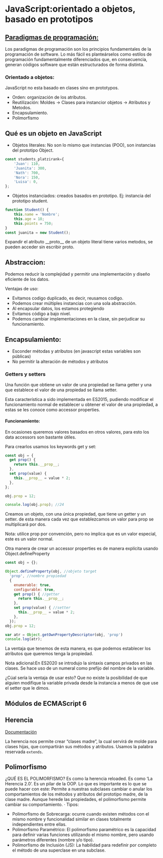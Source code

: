 # JavaScript:orientado a objetos, basado en prototipos

## [Paradigmas de programación:](https://www.ionos.mx/digitalguide/paginas-web/desarrollo-web/paradigmas-de-programacion/)

Los paradigmas de programación son los principios fundamentales de la programación de software. Lo más fácil es planteárselos como estilos de programación fundamentalmente diferenciados que, en consecuencia, generan códigos software que están estructurados de forma distinta.

### Orientado a objetos:

JavaScript no esta basado en clases sino en prototypos.

- Orden: organización de los atributos.
- Reutilización: Moldes -> Clases para instancior objetos -> Atributos y Metodos.
- Encapsulamiento.
- Polimorfismo

## Qué es un objeto en JavaScript

- Objetos literales: No son lo mismo que instancias (POO), son instancias del prototipo Object. 

```javascript
const students_platzirank={
    'Juan': 110,
    'Juanita': 300,
    'Nath': 700,
    'Nora': 150,
    'Luisa': 0,
};
```

- Objetos instanciados: creados basados en prototipo. Ej: instancia del prototipo student.

```javascript
function Student() {
    this.name = 'Nombre';
    this.age = 18;
    this.points = 750;
}
const juanita = new Student(); 
```

Expandir el atributo \_\_proto\_\_ de un objeto literal tiene varios metodos, se pueden acceder sin escribir proto.

## Abstraccion:

Podemos reducir la complejidad y permitir una implementación y diseño eficiente de los datos.

Ventajas de uso:

- Evitamos codigo duplicado, es decir, reusamos codigo.
- Podemos crear múltiples instancias con una sola abstracción.
- Al encapsular datos, los estamos protegiendo
- Evitamos código a bajo nivel.
- Podemos cambiar implementaciones en la clase, sin perjudicar su funcionamiento.


## Encapsulamiento:

- Esconder métodas y atributos (en javascript estas variables son públicas)
- No permitir la alteración de métodos y atributos

### Getters y setters
Una función que obtiene un valor de una propiedad se llama getter y una que establece el valor de una propiedad se llama setter.

Esta característica a sido implementada en ES2015, pudiendo modificar el funcionamiento normal de establecer u obtener el valor de una propiedad, a estas se les conoce como accessor properties.

#### Funcionamiento:
En ocasiones queremos valores basados en otros valores, para esto los data accessors son bastante útiles.

Para crearlos usamos los keywords get y set:
```javascript
const obj = {
  get prop() {
    return this.__prop__;
  },
  set prop(value) {
    this.__prop__ = value * 2;
  },
};

obj.prop = 12;

console.log(obj.prop); //24
```
Creamos un objeto, con una única propiedad, que tiene un getter y un setter. de esta manera cada vez que establezcamos un valor para prop se multiplicará por dos.

Nota: utilice prop por convención, pero no implica que es un valor especial, este es un valor normal.

Otra manera de crear un accessor properties es de manera explícita usando Object.defineProperty

```javascript
const obj = {};

Object.defineProperty(obj, //objeto target
  'prop', //nombre propiedad
  {
    enumerable: true,
    configurable: true,
    get prop() { //getter
      return this.__prop__;
    },
    set prop(value) { //setter
      this.__prop__ = value * 2;
    },
  });
obj.prop = 12;

var atr = Object.getOwnPropertyDescriptor(obj, 'prop')
console.log(atr); 
```
La ventaja que tenemos de esta manera, es que podemos establecer los atributos que queremos tenga la propiedad.

Nota adicional:En ES2020 se introdujo la sintaxis campos privados en las clases. Se hace uso de un numeral como prefijo del nombre de la variable.
 
¿Cúal sería la ventaja de usar esto? Que no existe la posibilidad de que alguien modifique la variable privada desde la instancia a menos de que use el setter que le dimos.

## Módulos de ECMAScript 6

## Herencia
[Documentación](https://developer.mozilla.org/en-US/docs/Web/JavaScript/Inheritance_and_the_prototype_chain)

La herencia nos permite crear “clases madre”, la cual servirá de molde para clases hijas, que compartirán sus métodos y atributos.
Usamos la palabra reservada `extends`.

## Polimorfismo

¿QUÉ ES EL POLIMORFISMO?
Es como la herencia reloaded. Es como ‘La Herencia 2.0’. Es un pilar de la OOP. Lo que es importante es lo que se puede hacer con este: Permite a nuestras subclases cambiar o anular los comportamientos de los métodos y atributos del prototipo madre, de la clase madre. Aunque herede las propiedades, el polimorfismo permite cambiar su comportamiento.
·
Tipos:
- Polimorfismo de Sobrecarga: ocurre cuando existen métodos con el mismo nombre y funcionalidad similar en clases totalmente independientes entre ellas.
- Polimorfismo Paramétrico: El polimorfismo paramétrico es la capacidad para definir varias funciones utilizando el mismo nombre, pero usando parámetros diferentes (nombre y/o tipo).
- Polimorfismo de Inclusión (JS): La habilidad para redefinir por completo el método de una superclase en una subclase.